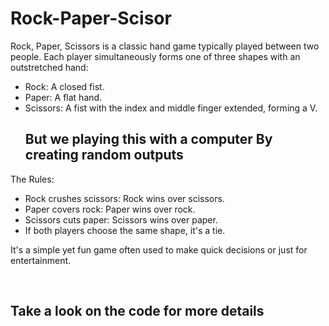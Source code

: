 # Rock-Paper-Scisor
<!DOCTYPE html>
<html>
<head>
    <title>Rock, Paper, Scissors</title>
</head>
<body>
    <p>Rock, Paper, Scissors is a classic hand game typically played between two people. Each player simultaneously forms one of three shapes with an outstretched hand:</p>
    <ul>
        <li>Rock: A closed fist.</li>
        <li>Paper: A flat hand.</li>
        <li>Scissors: A fist with the index and middle finger extended, forming a V.</li>
      <h2> But we playing this with a computer By creating random outputs</h2>
    </ul>
    <p>The Rules:</p>
    <ul>
        <li>Rock crushes scissors: Rock wins over scissors.</li>
        <li>Paper covers rock: Paper wins over rock.</li>
        <li>Scissors cuts paper: Scissors wins over paper.</li>
        <li>If both players choose the same shape, it's a tie.</li>
    </ul>
    <p>It's a simple yet fun game often used to make quick decisions or just for entertainment.</p>
  <br>
  <h2>Take a look on the code for more details</h2>
</body>
</html>
